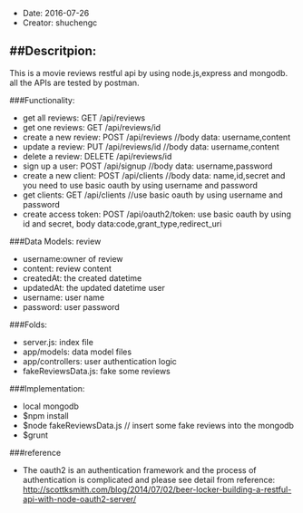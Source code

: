 
* Date: 2016-07-26
* Creator: shuchengc

##Descritpion:
----
This is a movie reviews restful api by using node.js,express and mongodb.
all the APIs are tested by postman.

###Functionality:

- get all reviews: GET /api/reviews
- get one reviews: GET /api/reviews/id
- create a new review: POST /api/reviews  //body data: username,content
- update a review: PUT /api/reviews/id  //body data: username,content
- delete a review: DELETE /api/reviews/id 
- sign up a user: POST /api/signup	//body data: username,password
- create a new client: POST /api/clients //body data: name,id,secret and you need to use basic  oauth by using username and password
- get clients: GET /api/clients //use basic oauth by using username and password
- create access token: POST /api/oauth2/token: use basic oauth by using id and secret, body data:code,grant_type,redirect_uri

###Data Models:
review
- username:owner of review
- content: review content
- createdAt: the created datetime
- updatedAt: the updated datetime
user
- username: user name
- password: user password

###Folds:
- server.js: index file
- app/models: data model files
- app/controllers: user authentication logic
- fakeReviewsData.js: fake some reviews

###Implementation:
- local mongodb
- $npm install
- $node fakeReviewsData.js  // insert some fake reviews into the mongodb
- $grunt

###reference
- The oauth2 is an authentication framework and the process of authentication is complicated and please see detail from reference:
http://scottksmith.com/blog/2014/07/02/beer-locker-building-a-restful-api-with-node-oauth2-server/
